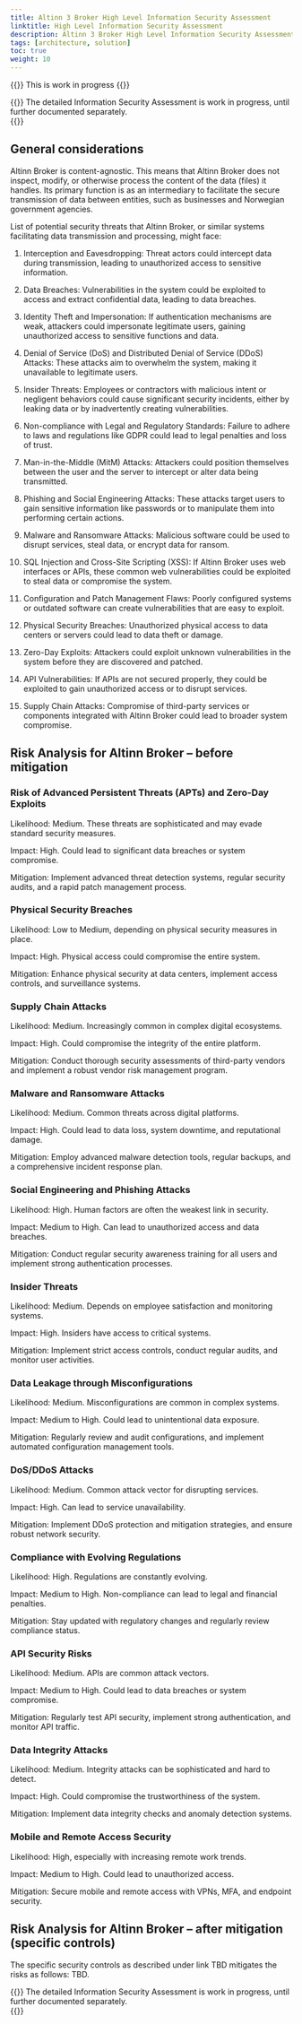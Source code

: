 ```yaml
---
title: Altinn 3 Broker High Level Information Security Assessment
linktitle: High Level Information Security Assessment
description: Altinn 3 Broker High Level Information Security Assessment
tags: [architecture, solution]
toc: true
weight: 10
---
```


{{<notice warning>}} <!-- info -->
This is work in progress
{{</notice>}}

{{<notice note>}} <!-- info -->
The detailed Information Security Assessment is work in progress, 
until further documented separately.   
{{</notice>}}


## General considerations
Altinn Broker is content-agnostic. This means that Altinn Broker does not inspect,
modify, or otherwise process the content of the data (files) it handles. 
Its primary function is as an intermediary to facilitate the
secure transmission of data between entities, 
such as businesses and Norwegian government agencies.

List of potential security threats that Altinn Broker, or similar
systems facilitating data transmission and processing, might face:

1.  Interception and Eavesdropping: Threat actors could intercept data
    during transmission, leading to unauthorized access to sensitive
    information.

2.  Data Breaches: Vulnerabilities in the system could be exploited to
    access and extract confidential data, leading to data breaches.

3.  Identity Theft and Impersonation: If authentication mechanisms are
    weak, attackers could impersonate legitimate users, gaining
    unauthorized access to sensitive functions and data.

4.  Denial of Service (DoS) and Distributed Denial of Service (DDoS)
    Attacks: These attacks aim to overwhelm the system, making it
    unavailable to legitimate users.

5.  Insider Threats: Employees or contractors with malicious intent or
    negligent behaviors could cause significant security incidents,
    either by leaking data or by inadvertently creating vulnerabilities.

6.  Non-compliance with Legal and Regulatory Standards: Failure to
    adhere to laws and regulations like GDPR could lead to legal
    penalties and loss of trust.

7.  Man-in-the-Middle (MitM) Attacks: Attackers could position
    themselves between the user and the server to intercept or alter
    data being transmitted.

8.  Phishing and Social Engineering Attacks: These attacks target users
    to gain sensitive information like passwords or to manipulate them
    into performing certain actions.

9.  Malware and Ransomware Attacks: Malicious software could be used to
    disrupt services, steal data, or encrypt data for ransom.

10. SQL Injection and Cross-Site Scripting (XSS): If Altinn Broker uses
    web interfaces or APIs, these common web vulnerabilities could be
    exploited to steal data or compromise the system.

11. Configuration and Patch Management Flaws: Poorly configured systems
    or outdated software can create vulnerabilities that are easy to
    exploit.

12. Physical Security Breaches: Unauthorized physical access to data
    centers or servers could lead to data theft or damage.

13. Zero-Day Exploits: Attackers could exploit unknown vulnerabilities
    in the system before they are discovered and patched.

14. API Vulnerabilities: If APIs are not secured properly, they could be
    exploited to gain unauthorized access or to disrupt services.

15. Supply Chain Attacks: Compromise of third-party services or
    components integrated with Altinn Broker could lead to broader
    system compromise.


## Risk Analysis for Altinn Broker – before mitigation

### Risk of Advanced Persistent Threats (APTs) and Zero-Day Exploits

Likelihood: Medium. These threats are sophisticated and may evade
standard security measures.

Impact: High. Could lead to significant data breaches or system
compromise.

Mitigation: Implement advanced threat detection systems, regular
security audits, and a rapid patch management process.

### Physical Security Breaches

Likelihood: Low to Medium, depending on physical security measures in
place.

Impact: High. Physical access could compromise the entire system.

Mitigation: Enhance physical security at data centers, implement access
controls, and surveillance systems.

### Supply Chain Attacks

Likelihood: Medium. Increasingly common in complex digital ecosystems.

Impact: High. Could compromise the integrity of the entire platform.

Mitigation: Conduct thorough security assessments of third-party vendors
and implement a robust vendor risk management program.

### Malware and Ransomware Attacks

Likelihood: Medium. Common threats across digital platforms.

Impact: High. Could lead to data loss, system downtime, and reputational
damage.

Mitigation: Employ advanced malware detection tools, regular backups,
and a comprehensive incident response plan.

### Social Engineering and Phishing Attacks

Likelihood: High. Human factors are often the weakest link in security.

Impact: Medium to High. Can lead to unauthorized access and data
breaches.

Mitigation: Conduct regular security awareness training for all users
and implement strong authentication processes.

### Insider Threats

Likelihood: Medium. Depends on employee satisfaction and monitoring
systems.

Impact: High. Insiders have access to critical systems.

Mitigation: Implement strict access controls, conduct regular audits,
and monitor user activities.

### Data Leakage through Misconfigurations

Likelihood: Medium. Misconfigurations are common in complex systems.

Impact: Medium to High. Could lead to unintentional data exposure.

Mitigation: Regularly review and audit configurations, and implement
automated configuration management tools.

### DoS/DDoS Attacks

Likelihood: Medium. Common attack vector for disrupting services.

Impact: High. Can lead to service unavailability.

Mitigation: Implement DDoS protection and mitigation strategies, and
ensure robust network security.

### Compliance with Evolving Regulations

Likelihood: High. Regulations are constantly evolving.

Impact: Medium to High. Non-compliance can lead to legal and financial
penalties.

Mitigation: Stay updated with regulatory changes and regularly review
compliance status.

### API Security Risks

Likelihood: Medium. APIs are common attack vectors.

Impact: Medium to High. Could lead to data breaches or system
compromise.

Mitigation: Regularly test API security, implement strong
authentication, and monitor API traffic.

### Data Integrity Attacks

Likelihood: Medium. Integrity attacks can be sophisticated and hard to
detect.

Impact: High. Could compromise the trustworthiness of the system.

Mitigation: Implement data integrity checks and anomaly detection
systems.

### Mobile and Remote Access Security

Likelihood: High, especially with increasing remote work trends.

Impact: Medium to High. Could lead to unauthorized access.

Mitigation: Secure mobile and remote access with VPNs, MFA, and endpoint
security.

## Risk Analysis for Altinn Broker – after mitigation (specific controls)

The specific security controls as described under link TBD mitigates
the risks as follows: TBD.


{{<notice note>}} <!-- info -->
The detailed Information Security Assessment is work in progress, 
until further documented separately.   
{{</notice>}}




